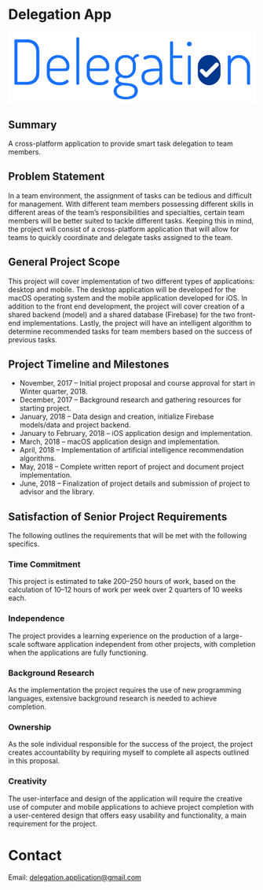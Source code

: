 # Delegation App #

![delegation-logo](https://github.com/erikphillips/delegation-app/blob/master/assets/logos/logos/delgation-logo.png "Delegation Logo")

## Summary ##
A cross-platform application to provide smart task delegation to team members.

## Problem Statement ##
In a team environment, the assignment of tasks can be tedious and difficult for management. With different team members possessing different skills in different areas of the team’s responsibilities and specialties, certain team members will be better suited to tackle different tasks. Keeping this in mind, the project will consist of a cross-platform application that will allow for teams to quickly coordinate and delegate tasks assigned to the team.


## General Project Scope ##
This project will cover implementation of two different types of applications: desktop and mobile. The desktop application will be developed for the macOS operating system and the mobile application developed for iOS. In addition to the front end development, the project will cover creation of a shared backend (model) and a shared database (Firebase) for the two front-end implementations. Lastly, the project will have an intelligent algorithm to determine recommended tasks for team members based on the success of previous tasks.


## Project Timeline and Milestones ##
- November, 2017 – Initial project proposal and course approval for start in Winter quarter, 2018.
- December, 2017 – Background research and gathering resources for starting project.
- January, 2018 – Data design and creation, initialize Firebase models/data and project backend.
- January to February, 2018 – iOS application design and implementation.
- March, 2018 – macOS application design and implementation.
- April, 2018 – Implementation of artificial intelligence recommendation algorithms.
- May, 2018 – Complete written report of project and document project implementation.
- June, 2018 – Finalization of project details and submission of project to advisor and the library.


## Satisfaction of Senior Project Requirements ##
The following outlines the requirements that will be met with the following specifics.

### Time Commitment ###
This project is estimated to take 200–250 hours of work, based on the calculation of 10–12 hours of work per week over 2 quarters of 10 weeks each. 

### Independence ###
The project provides a learning experience on the production of a large-scale software application independent from other projects, with completion when the applications are fully functioning.

### Background Research ###
As the implementation the project requires the use of new programming languages, extensive background research is needed to achieve completion. 

### Ownership ###
As the sole individual responsible for the success of the project, the project creates accountability by requiring myself to complete all aspects outlined in this proposal. 

### Creativity ###
The user-interface and design of the application will require the creative use of computer and mobile applications to achieve project completion with a user-centered design that offers easy usability and functionality, a main requirement for the project.

# Contact #
Email: delegation.application@gmail.com
